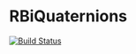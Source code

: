 # RBiQuaternions

[![Build Status](https://github.com/ivanslapnicar/RBiQuaternions.jl/actions/workflows/CI.yml/badge.svg?branch=main)](https://github.com/ivanslapnicar/RBiQuaternions.jl/actions/workflows/CI.yml?query=branch%3Amain)

